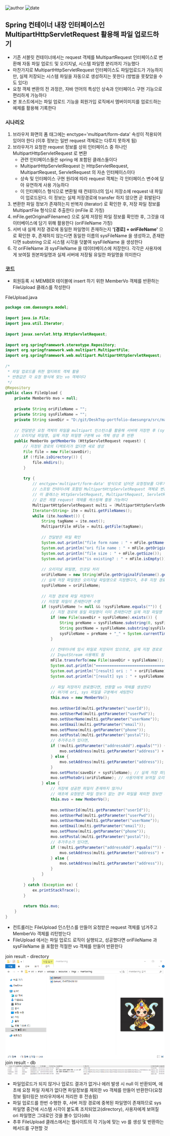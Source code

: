 ﻿
![author](https://img.shields.io/badge/author-daesungRa-lightgray.svg?style=flat-square)
![date](https://img.shields.io/badge/date-190209-lightgray.svg?style=flat-square)

## Spring 컨테이너 내장 인터페이스인 MultipartHttpServletRequest 활용해 파일 업로드하기

- 기존 서블릿 컨테이너에서는 request 객체를 MultipartRequest 인터페이스로 변환해 자동 파일 업로드 및 오리지널, 시스템 파일명 분리까지 가능했다
- 마찬가지로 MultipartHttpServletRequest 인터페이스도 파일업로드가 가능하지만, 실제 저장되는 시스템 파일을 자동으로 생성하지는 못한다 (방법을 못찾았을 수도 있다)
- 요청 객체 변환의 전 과정은, 자바 언어의 특성인 상속과 인터페이스 구현 기능으로 편리하게 가능하다
- 본 포스트에서는 파일 업로드 기능을 회원가입 로직에서 멤버이미지를 업로드하는 예제를 활용해 기록한다

### 시나리오

1. 브라우저 화면의 폼 태그에는 enctype='multipart/form-data' 속성이 적용되어 있어야 한다 (이후 정보는 일반 request 객체로는 다루지 못하게 됨)
2. 브라우저가 요청한 request 정보를 상위 인터페이스 중 하나인 MultipartHttpServletRequest 로 변환
	* 관련 인터페이스들은 spring 에 포함된 클래스들이다
	* MultipartHttpServletRequest 는 HttpServletRequest, MultipartRequest, ServletRequest 의 자손 인터페이스이다
	* 상속 및 인터페이스 구현 원리에 따라 request 객체는 각 인터페이스 변수에 담아 유연하게 사용 가능하다
	* 이 인터페이스 형식으로 변환될 때 컨테이너의 임시 저장소에 request 내 파일이 업로드된다. 이 정보는 실제 저장경로에 transfer 하지 않으면 곧 휘발된다
3. 변환한 파일 정보가 존재하는지 반복자 (Iterator) 로 확인한 후, 저장 파일 정보를 MultipartFile 형식으로 추출한다 (mFile 로 가칭)
4. mFile.getOriginalFilename() 으로 실제 저장된 파일 정보를 확인한 후, 그것을 데이터베이스에 담기 위해 활용한다 (oriFileName 가칭)
5. 서버 내 실제 저장 경로에 동일한 파일명이 존재하는지 **'[경로] + oriFileName'** 으로 확인한 후, 존재하지 않는다면 동일한 이름의 sysFileName 을 생성하고, 존재한다면 substring 으로 시스템 시각을 덧붙여 sysFileName 을 생성한다
6. 각 oriFileName 과 sysFileName 을 데이터베이스에 저장한다. 각각은 사용자에게 보여질 원본파일명과 실제 서버에 저장될 유일한 파일명을 의미한다

### 코드

- 회원등록 시 MEMBER 테이블에 insert 하기 위한 MemberVo 객체를 반환하는 FileUpload 클래스를 작성한다

FileUpload.java
```JAVA
package com.daesungra.model;

import java.io.File;
import java.util.Iterator;

import javax.servlet.http.HttpServletRequest;

import org.springframework.stereotype.Repository;
import org.springframework.web.multipart.MultipartFile;
import org.springframework.web.multipart.MultipartHttpServletRequest;

/*
 * 파일 업로드를 위한 멀티파트 객체 활용
 * 반환값은 각 요청 형식에 맞는 vo 객체이다
 */
@Repository
public class FileUpload {
	private MemberVo mvo = null;

	private String oriFileName = "";
	private String sysFileName = "";
	private String saveDir = "D:/git/DeskTop-portfolio-daesungra/src/main/webapp/resources/imgs/memberImg/";
	
	// 전달받은 요청 객체의 파일을 multipart 인스턴스를 활용해 서버에 저장한 후 (sysFileName)
	// 오리지널 파일명, 실제 저장 파일명 구분해 vo 객체 생성 후 반환
	public MemberVo getMemberVo (HttpServletRequest request) {		
		// 지정된 경로의 디렉토리가 없다면 새로 생성
		File file = new File(saveDir);
		if (!file.isDirectory()) {
			file.mkdirs();
		}
		
		try {
			// enctype='multipart/form-data' 방식으로 넘어온 요청정보를 다루기 위해 
			// 스프링 컨테이너에 포함된 MultipartHttpServletRequest 객체로 변환하여 사용한다
			// 이 클래스는 HttpServletRequest, MultipartRequest, ServletRequest 의 세 인터페이스를 구현한 자손 인터페이스이므로
			// 같은 계열 request 객체를 캐스팅해 활용 가능하다
			MultipartHttpServletRequest multi = (MultipartHttpServletRequest) request;
			Iterator<String> ite = multi.getFileNames();
			while (ite.hasNext()) {
				String tagName = ite.next();
				MultipartFile mFile = multi.getFile(tagName);
				
				// 전달받은 파일 확인
				System.out.println("file form name : " + mFile.getName());
				System.out.println("ori file name : " + mFile.getOriginalFilename());
				System.out.println("file size : " + mFile.getSize());
				System.out.println("is existing? : " + mFile.isEmpty());
				
				// 오리지널 파일명, 인코딩 처리
				oriFileName = new String(mFile.getOriginalFilename().getBytes("8859_1"), "utf-8");
				// 실제 저장 파일명은 오리지널 파일명으로 지정했다가, 추후 지정 경로에 동일 파일명이 존재하면 수정한다
				sysFileName = oriFileName;
				
				// 지정 경로에 파일 저장하기
				// 저장할 파일이 존재한다면 수행
				if (sysFileName != null && !sysFileName.equals("")) {
					// 지정 경로에 동일 파일명이 이미 존재한다면 실제 저장 파일명 변경 (시스템 시각을 더함)
					if (new File(saveDir + sysFileName).exists()) {
						String preName = sysFileName.substring(0, sysFileName.lastIndexOf("."));
						String postName = sysFileName.substring(sysFileName.lastIndexOf("."), sysFileName.length());
						sysFileName = preName + "_" + System.currentTimeMillis() + postName;
					}
					
					// 컨테이너에 임시 파일로 저장되어 있으므로, 실제 지정 경로로 transfer 해야 한다
					// InputStream 사용해도 됨
					mFile.transferTo(new File(saveDir + sysFileName));
					System.out.println("================================");
					System.out.println("[result] ori : " + oriFileName);
					System.out.println("[result] sys : " + sysFileName);
					
					// 파일 저장까지 완료했다면, 반환할 vo 객체를 생성한다
					// 여기에 ori, sys 파일을 구분해서 세팅한다
					this.mvo = new MemberVo();
					
					mvo.setUserId(multi.getParameter("userId"));
					mvo.setUserPwd(multi.getParameter("userPwd"));
					mvo.setUserName(multi.getParameter("userName"));
					mvo.setEmail(multi.getParameter("email"));
					mvo.setPhone(multi.getParameter("phone"));
					mvo.setPostal(multi.getParameter("postal"));
					// 추가주소가 있다면,
					if (!multi.getParameter("addressAdd").equals("")) {
						mvo.setAddress(multi.getParameter("address") + " " + multi.getParameter("addressAdd"));
					} else {
						mvo.setAddress(multi.getParameter("address"));
					}
					mvo.setPhoto(saveDir + sysFileName); // 실제 저장 파일명. 나중에 쉽게 가져오기 위해 전체 경로 입력
					mvo.setPhotoOri(oriFileName); // 사용자에게 보여질 오리지널 파일명
				} else {
					// 저장에 성공한 파일이 존재하지 않거나
					// 애초에 요청받은 파일 정보가 없는 경우 파일을 제외한 정보만 저장됨
					this.mvo = new MemberVo();
					
					mvo.setUserId(multi.getParameter("userId"));
					mvo.setUserPwd(multi.getParameter("userPwd"));
					mvo.setUserName(multi.getParameter("userName"));
					mvo.setEmail(multi.getParameter("email"));
					mvo.setPhone(multi.getParameter("phone"));
					mvo.setPostal(multi.getParameter("postal"));
					// 추가주소가 있다면,
					if (!multi.getParameter("addressAdd").equals("")) {
						mvo.setAddress(multi.getParameter("address") + " " + multi.getParameter("addressAdd"));
					} else {
						mvo.setAddress(multi.getParameter("address"));
					}
				}
			}
		} catch (Exception ex) {
			ex.printStackTrace();
		}
		
		return this.mvo;
	}
}
```
- 컨트롤러는 FileUpload 인스턴스를 만들어 요청받은 request 객체를 넘겨주고 MemberVo 객체를 리턴받는다
- FileUpload 에서는 파일 업로드 로직이 실행되고, 성공했다면 oriFileName 과 sysFileName 을 포함한 적절한 vo 객체를 만들어 반환한다

join result - directory
![join result - directory](https://github.com/daesungRa/MyStudy/blob/master/imgs/SpringStudy/joinresult_directory01.png)
join result - db
![join result - db](https://github.com/daesungRa/MyStudy/blob/master/imgs/SpringStudy/joinresult_db01.png)

- 파일업로드가 되지 않거나 업로드 결과가 없거나 에러 발생 시 null 이 반환되며, 애초에 요청 파일 자체가 없다면 파일정보를 제외한 vo 객체를 만들어 반환한다(요청정보 필터링은 브라우저에서 처리한 후 전송됨)
- 파일 업로드를 한번 수행한 후, 서버 저장 경로에 중복된 파일명이 존재하므로 sys 파일명 중간에 시스템 시각이 붙도록 조치되었고(directory), 사용자에게 보여질 ori 파일명은 그대로인 것을 볼수 있다(db)
- 추후 FileUpload 클래스에서는 웹사이트의 각 기능에 맞는 vo 를 생성 및 반환하는 메서드를 구현할 것







